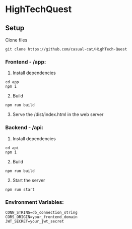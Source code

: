 # HighTechQuest

## Setup

Clone files

```
git clone https://github.com/casual-cat/HighTech-Quest
```

### Frontend - /app:
1. Install dependencies
```
cd app
npm i
```

2. Build
```
npm run build
```

3. Serve the /dist/index.html in the web server

### Backend - /api:
1. Install dependencies

```
cd api
npm i
```

2. Build
```
npm run build
```

2. Start the server

```
npm run start
```

### Environment Variables:
```
CONN_STRING=db_connection_string
CORS_ORIGIN=your_frontend_domain
JWT_SECRET=your_jwt_secret
```
